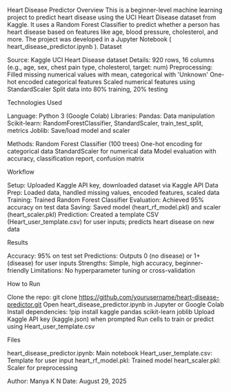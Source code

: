 Heart Disease Predictor
Overview
This is a beginner-level machine learning project to predict heart disease using the UCI Heart Disease dataset from Kaggle. It uses a Random Forest Classifier to predict whether a person has heart disease based on features like age, blood pressure, cholesterol, and more. The project was developed in a Jupyter Notebook ( heart_disease_predictor.ipynb ).
Dataset

Source: Kaggle UCI Heart Disease dataset
Details: 920 rows, 16 columns (e.g., age, sex, chest pain type, cholesterol, target: num)
Preprocessing:
Filled missing numerical values with mean, categorical with 'Unknown'
One-hot encoded categorical features
Scaled numerical features using StandardScaler
Split data into 80% training, 20% testing



Technologies Used

Language: Python 3 (Google Colab)
Libraries:
Pandas: Data manipulation
Scikit-learn: RandomForestClassifier, StandardScaler, train_test_split, metrics
Joblib: Save/load model and scaler


Methods:
Random Forest Classifier (100 trees)
One-hot encoding for categorical data
StandardScaler for numerical data
Model evaluation with accuracy, classification report, confusion matrix



Workflow

Setup: Uploaded Kaggle API key, downloaded dataset via Kaggle API
Data Prep: Loaded data, handled missing values, encoded features, scaled data
Training: Trained Random Forest Classifier
Evaluation: Achieved 95% accuracy on test data
Saving: Saved model (heart_rf_model.pkl) and scaler (heart_scaler.pkl)
Prediction: Created a template CSV (Heart_user_template.csv) for user inputs; predicts heart disease on new data

Results

Accuracy: 95% on test set
Predictions: Outputs 0 (no disease) or 1+ (disease) for user inputs
Strengths: Simple, high accuracy, beginner-friendly
Limitations: No hyperparameter tuning or cross-validation

How to Run

Clone the repo: git clone https://github.com/yourusername/heart-disease-predictor.git
Open heart_disease_predictor.ipynb in Jupyter or Google Colab
Install dependencies: !pip install kaggle pandas scikit-learn joblib
Upload Kaggle API key (kaggle.json) when prompted
Run cells to train or predict using Heart_user_template.csv

Files

heart_disease_predictor.ipynb: Main notebook
Heart_user_template.csv: Template for user input
heart_rf_model.pkl: Trained model
heart_scaler.pkl: Scaler for preprocessing

Author: Manya K N Date: August 29, 2025
